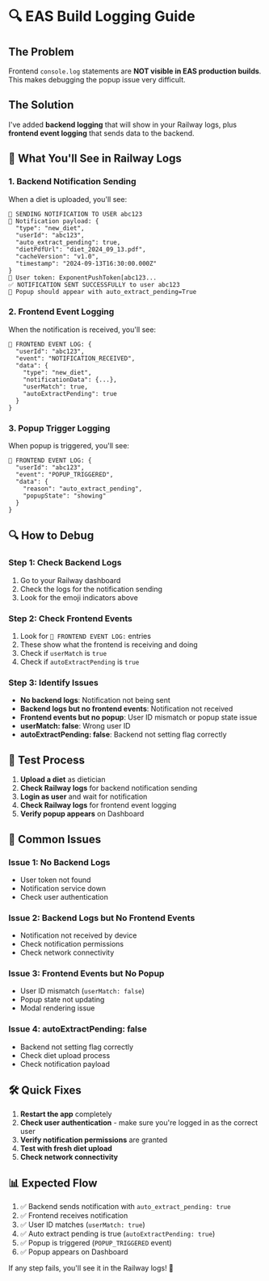 # 🔍 EAS Build Logging Guide

## The Problem
Frontend `console.log` statements are **NOT visible in EAS production builds**. This makes debugging the popup issue very difficult.

## The Solution
I've added **backend logging** that will show in your Railway logs, plus **frontend event logging** that sends data to the backend.

## 📱 What You'll See in Railway Logs

### 1. Backend Notification Sending
When a diet is uploaded, you'll see:
```
🚀 SENDING NOTIFICATION TO USER abc123
📱 Notification payload: {
  "type": "new_diet",
  "userId": "abc123",
  "auto_extract_pending": true,
  "dietPdfUrl": "diet_2024_09_13.pdf",
  "cacheVersion": "v1.0",
  "timestamp": "2024-09-13T16:30:00.000Z"
}
🔑 User token: ExponentPushToken[abc123...
✅ NOTIFICATION SENT SUCCESSFULLY to user abc123
🎯 Popup should appear with auto_extract_pending=True
```

### 2. Frontend Event Logging
When the notification is received, you'll see:
```
📱 FRONTEND EVENT LOG: {
  "userId": "abc123",
  "event": "NOTIFICATION_RECEIVED",
  "data": {
    "type": "new_diet",
    "notificationData": {...},
    "userMatch": true,
    "autoExtractPending": true
  }
}
```

### 3. Popup Trigger Logging
When popup is triggered, you'll see:
```
📱 FRONTEND EVENT LOG: {
  "userId": "abc123",
  "event": "POPUP_TRIGGERED",
  "data": {
    "reason": "auto_extract_pending",
    "popupState": "showing"
  }
}
```

## 🔍 How to Debug

### Step 1: Check Backend Logs
1. Go to your Railway dashboard
2. Check the logs for the notification sending
3. Look for the emoji indicators above

### Step 2: Check Frontend Events
1. Look for `📱 FRONTEND EVENT LOG:` entries
2. These show what the frontend is receiving and doing
3. Check if `userMatch` is `true`
4. Check if `autoExtractPending` is `true`

### Step 3: Identify Issues
- **No backend logs**: Notification not being sent
- **Backend logs but no frontend events**: Notification not received
- **Frontend events but no popup**: User ID mismatch or popup state issue
- **userMatch: false**: Wrong user ID
- **autoExtractPending: false**: Backend not setting flag correctly

## 🧪 Test Process

1. **Upload a diet** as dietician
2. **Check Railway logs** for backend notification sending
3. **Login as user** and wait for notification
4. **Check Railway logs** for frontend event logging
5. **Verify popup appears** on Dashboard

## 🚨 Common Issues

### Issue 1: No Backend Logs
- User token not found
- Notification service down
- Check user authentication

### Issue 2: Backend Logs but No Frontend Events
- Notification not received by device
- Check notification permissions
- Check network connectivity

### Issue 3: Frontend Events but No Popup
- User ID mismatch (`userMatch: false`)
- Popup state not updating
- Modal rendering issue

### Issue 4: autoExtractPending: false
- Backend not setting flag correctly
- Check diet upload process
- Check notification payload

## 🛠️ Quick Fixes

1. **Restart the app** completely
2. **Check user authentication** - make sure you're logged in as the correct user
3. **Verify notification permissions** are granted
4. **Test with fresh diet upload**
5. **Check network connectivity**

## 📊 Expected Flow

1. ✅ Backend sends notification with `auto_extract_pending: true`
2. ✅ Frontend receives notification
3. ✅ User ID matches (`userMatch: true`)
4. ✅ Auto extract pending is true (`autoExtractPending: true`)
5. ✅ Popup is triggered (`POPUP_TRIGGERED` event)
6. ✅ Popup appears on Dashboard

If any step fails, you'll see it in the Railway logs! 🎯
